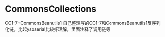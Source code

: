 # CommonsCollections
CC1-7+CommonsBeanutils1
自己整理写的CC1-7和CommonsBeanutils1反序列化链，比起ysoserial比较好理解，里面注释了调用链等
